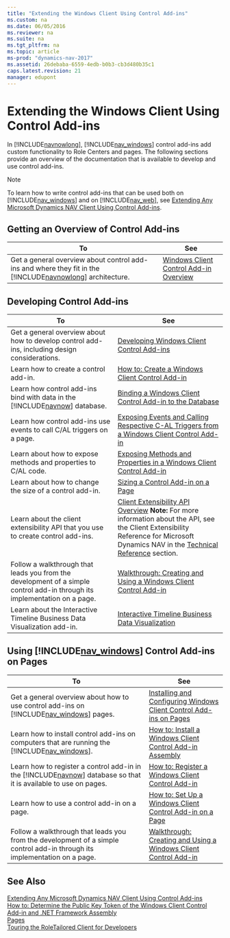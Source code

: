 ```yaml
---
title: "Extending the Windows Client Using Control Add-ins"
ms.custom: na
ms.date: 06/05/2016
ms.reviewer: na
ms.suite: na
ms.tgt_pltfrm: na
ms.topic: article
ms-prod: "dynamics-nav-2017"
ms.assetid: 26debaba-6559-4edb-b0b3-cb3d480b35c1
caps.latest.revision: 21
manager: edupont
---
```

# Extending the Windows Client Using Control Add-ins
In [!INCLUDE[navnowlong](includes/navnowlong_md.md)], [!INCLUDE[nav_windows](includes/nav_windows_md.md)] control add\-ins add custom functionality to Role Centers and pages. The following sections provide an overview of the documentation that is available to develop and use control add\-ins.  
  
> [!NOTE]  
>  To learn how to write control add\-ins that can be used both on [!INCLUDE[nav_windows](includes/nav_windows_md.md)] and on [!INCLUDE[nav_web](includes/nav_web_md.md)], see [Extending Any Microsoft Dynamics NAV Client Using Control Add\-ins](Extending-Any-Microsoft-Dynamics-NAV-Client-Using-Control-Add-ins.md).  
  
## Getting an Overview of Control Add\-ins  
  
|To|See|  
|--------|---------|  
|Get a general overview about control add\-ins and where they fit in the [!INCLUDE[navnowlong](includes/navnowlong_md.md)] architecture.|[Windows Client Control Add\-in Overview](Windows-Client-Control-Add-in-Overview.md)|  
  
## Developing Control Add\-ins  
  
|To|See|  
|--------|---------|  
|Get a general overview about how to develop control add\-ins, including design considerations.|[Developing Windows Client Control Add\-ins](Developing-Windows-Client-Control-Add-ins.md)|  
|Learn how to create a control add\-in.|[How to: Create a Windows Client Control Add\-in](../Topic/How%20to:%20Create%20a%20Windows%20Client%20Control%20Add-in.md)|  
|Learn how control add\-ins bind with data in the [!INCLUDE[navnow](includes/navnow_md.md)] database.|[Binding a Windows Client Control Add\-in to the Database](Binding-a-Windows-Client-Control-Add-in-to-the-Database.md)|  
|Learn how control add\-ins use events to call C\/AL triggers on a page.|[Exposing Events and Calling Respective C\-AL Triggers from a Windows Client Control Add\-in](Exposing-Events-and-Calling-Respective-C-AL-Triggers-from-a-Windows-Client-Control-Add-in.md)|  
|Learn about how to expose methods and properties to C\/AL code.|[Exposing Methods and Properties in a Windows Client Control Add\-in](Exposing-Methods-and-Properties-in-a-Windows-Client-Control-Add-in.md)|  
|Learn about how to change the size of a control add\-in.|[Sizing a Control Add\-in on a Page](Sizing-a-Control-Add-in-on-a-Page.md)|  
|Learn about the client extensibility API that you use to create control add\-ins.|[Client Extensibility API Overview](Client-Extensibility-API-Overview.md) **Note:**  For more information about the API, see the Client Extensibility Reference for Microsoft Dynamics NAV in the [Technical Reference](Technical-Reference.md) section.|  
|Follow a walkthrough that leads you from the development of a simple control add\-in through its implementation on a page.|[Walkthrough: Creating and Using a Windows Client Control Add\-in](../Topic/Walkthrough:%20Creating%20and%20Using%20a%20Windows%20Client%20Control%20Add-in.md)|  
|Learn about the Interactive Timeline Business Data Visualization add\-in.|[Interactive Timeline Business Data Visualization](Interactive-Timeline-Business-Data-Visualization.md)|  
  
## Using [!INCLUDE[nav_windows](includes/nav_windows_md.md)] Control Add\-ins on Pages  
  
|To|See|  
|--------|---------|  
|Get a general overview about how to use control add\-ins on [!INCLUDE[nav_windows](includes/nav_windows_md.md)] pages.|[Installing and Configuring Windows Client Control Add\-ins on Pages](Installing-and-Configuring-Windows-Client-Control-Add-ins-on-Pages.md)|  
|Learn how to install control add\-ins on computers that are running the [!INCLUDE[nav_windows](includes/nav_windows_md.md)].|[How to: Install a Windows Client Control Add\-in Assembly](../Topic/How%20to:%20Install%20a%20Windows%20Client%20Control%20Add-in%20Assembly.md)|  
|Learn how to register a control add\-in in the [!INCLUDE[navnow](includes/navnow_md.md)] database so that it is available to use on pages.|[How to: Register a Windows Client Control Add\-in](../Topic/How%20to:%20Register%20a%20Windows%20Client%20Control%20Add-in.md)|  
|Learn how to use a control add\-in on a page.|[How to: Set Up a Windows Client Control Add\-in on a Page](../Topic/How%20to:%20Set%20Up%20a%20Windows%20Client%20Control%20Add-in%20on%20a%20Page.md)|  
|Follow a walkthrough that leads you from the development of a simple control add\-in through its implementation on a page.|[Walkthrough: Creating and Using a Windows Client Control Add\-in](../Topic/Walkthrough:%20Creating%20and%20Using%20a%20Windows%20Client%20Control%20Add-in.md)|  
  
## See Also  
 [Extending Any Microsoft Dynamics NAV Client Using Control Add\-ins](Extending-Any-Microsoft-Dynamics-NAV-Client-Using-Control-Add-ins.md)   
 [How to: Determine the Public Key Token of the Windows Client Control Add\-in and .NET Framework Assembly](../Topic/How%20to:%20Determine%20the%20Public%20Key%20Token%20of%20the%20Windows%20Client%20Control%20Add-in%20and%20.NET%20Framework%20Assembly.md)   
 [Pages](Pages.md)   
 [Touring the RoleTailored Client for Developers](Touring-the-RoleTailored-Client-for-Developers.md)